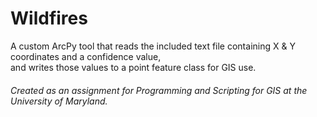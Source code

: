 # Wildfires    

A custom ArcPy tool that reads the included text file containing X & Y coordinates and a confidence value,    
and writes those values to a point feature class for GIS use.  

###### Created as an assignment for Programming and Scripting for GIS at the University of Maryland.
